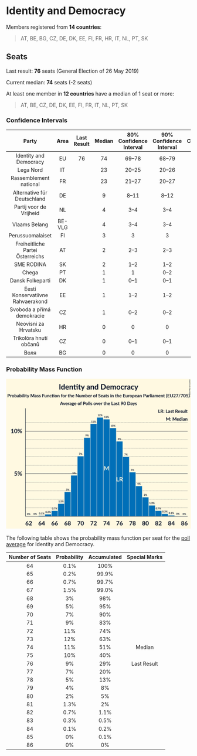 # Identity and Democracy

Members registered from **14 countries**:

> AT, BE, BG, CZ, DE, DK, EE, FI, FR, HR, IT, NL, PT, SK

## Seats

Last result: **76** seats (General Election of 26 May 2019)

Current median: **74** seats (-2 seats)

At least one member in **12 countries** have a median of 1 seat or more:

> AT, BE, CZ, DE, DK, EE, FI, FR, IT, NL, PT, SK

### Confidence Intervals

| Party | Area | Last Result | Median | 80% Confidence Interval | 90% Confidence Interval | 95% Confidence Interval | 99% Confidence Interval |
|:-----:|:----:|:-----------:|:------:|:-----------------------:|:-----------------------:|:-----------------------:|:-----------------------:|
| Identity and Democracy | EU | 76 | 74 | 69–78 | 68–79 | 68–80 | 66–82 |
| Lega Nord | IT | | 23 | 20–25 | 20–26 | 19–26 | 18–27 |
| Rassemblement national | FR | | 23 | 21–27 | 20–27 | 20–27 | 19–28 |
| Alternative für Deutschland | DE | | 9 | 8–11 | 8–12 | 8–12 | 8–12 |
| Partij voor de Vrijheid | NL | | 4 | 3–4 | 3–4 | 3–4 | 2–4 |
| Vlaams Belang | BE-VLG | | 4 | 3–4 | 3–4 | 3–4 | 3–4 |
| Perussuomalaiset | FI | | 3 | 3 | 3 | 3 | 2–4 |
| Freiheitliche Partei Österreichs | AT | | 2 | 2–3 | 2–3 | 2–3 | 2–3 |
| SME RODINA | SK | | 2 | 1–2 | 1–2 | 1–3 | 1–3 |
| Chega | PT | | 1 | 1 | 0–2 | 0–2 | 0–2 |
| Dansk Folkeparti | DK | | 1 | 0–1 | 0–1 | 0–1 | 0–1 |
| Eesti Konservatiivne Rahvaerakond | EE | | 1 | 1–2 | 1–2 | 1–2 | 1–2 |
| Svoboda a přímá demokracie | CZ | | 1 | 0–2 | 0–2 | 0–2 | 0–2 |
| Neovisni za Hrvatsku | HR | | 0 | 0 | 0 | 0 | 0 |
| Trikolóra hnutí občanů | CZ | | 0 | 0–1 | 0–1 | 0–1 | 0–1 |
| Воля | BG | | 0 | 0 | 0 | 0 | 0 |

### Probability Mass Function

![Graph with seats probability mass function not yet produced](average-2020-07-31-seats-pmf-identityanddemocracy.png "Seats Probability Mass Function")

The following table shows the probability mass function per seat for the [poll average](average-2020-07-31.html) for Identity and Democracy.

| Number of Seats | Probability | Accumulated | Special Marks |
|:---------------:|:-----------:|:-----------:|:-------------:|
| 64 | 0.1% | 100% |  |
| 65 | 0.2% | 99.9% |  |
| 66 | 0.7% | 99.7% |  |
| 67 | 1.5% | 99.0% |  |
| 68 | 3% | 98% |  |
| 69 | 5% | 95% |  |
| 70 | 7% | 90% |  |
| 71 | 9% | 83% |  |
| 72 | 11% | 74% |  |
| 73 | 12% | 63% |  |
| 74 | 11% | 51% | Median |
| 75 | 10% | 40% |  |
| 76 | 9% | 29% | Last Result |
| 77 | 7% | 20% |  |
| 78 | 5% | 13% |  |
| 79 | 4% | 8% |  |
| 80 | 2% | 5% |  |
| 81 | 1.3% | 2% |  |
| 82 | 0.7% | 1.1% |  |
| 83 | 0.3% | 0.5% |  |
| 84 | 0.1% | 0.2% |  |
| 85 | 0% | 0.1% |  |
| 86 | 0% | 0% |  |


